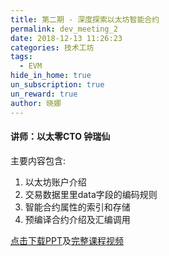 ```yaml
---
title: 第二期 - 深度探索以太坊智能合约
permalink: dev_meeting_2
date: 2018-12-13 11:26:23
categories: 技术工坊
tags: 
  - EVM
hide_in_home: true
un_subscription: true
un_reward: true
author: 晓娜
---
```



#### 讲师：以太零CTO 钟瑞仙

主要内容包含:
  1. 以太坊账户介绍
  2. 交易数据⾥里data字段的编码规则
  3. 智能合约属性的索引和存储
  4. 预编译合约介绍及汇编调⽤

[点击下载PPT](https://img.learnblockchain.cn/pdf/deep_smartcontract.pdf)及[完整课程视频](https://m.qlchat.com/wechat/page/channel-intro?channelId=2000002631831830&sourceNo=link)

